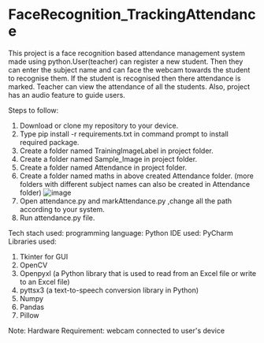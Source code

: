 # FaceRecognition_TrackingAttendance
This project is a face recognition based attendance management system made using python.User(teacher) can register a new student. Then they can enter the subject name and can face the webcam towards the student to recognise them. If the student is recognised then there attendance is marked. Teacher can view the attendance of all the students. Also, project  has an audio feature to guide users.

Steps to follow:
1) Download or clone my repository to your device.
2) Type pip install -r requirements.txt in command prompt to install required package.
3) Create a folder named TrainingImageLabel in project folder.
4) Create a folder named Sample_Image in project folder.
5) Create a folder named Attendance in project folder.
6) Create a folder named maths in above created Attendance folder. (more folders with different subject names can also be created in Attendance folder)
 ![image](https://user-images.githubusercontent.com/84322570/170871381-30757d5b-6861-413e-8e5f-59a6644dded5.png)
7) Open attendance.py and markAttendance.py ,change all the path according to your system.
8) Run attendance.py file.



Tech stach used:
programming language: Python
IDE used: PyCharm
Libraries used: 
1) Tkinter for GUI
2) OpenCV
3) Openpyxl (a Python library that is used to read from an Excel file or write to an Excel file)
4) pyttsx3 (a text-to-speech conversion library in Python)
5) Numpy 
6) Pandas
7) Pillow


Note: 
Hardware Requirement: webcam connected to user's device


